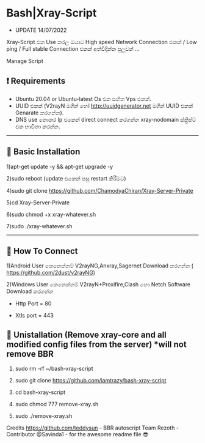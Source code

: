 # Bash|Xray-Script

* UPDATE 14/07/2022

Xray-Script එක Use කරල ඔයාට High speed Network Connection එකක් / Low ping / Full stable Connection එකක් අත්විදින්න පුලුවන් ...

Manage Script

## :heavy_exclamation_mark: Requirements

* Ubuntu 20.04 or Ubuntu-latest Os එක සහිත Vps එකක්.
* UUID එකක් (V2rayN මගින් හෝ http://uuidgenerator.net මගින් UUID එකක් Genarate කරගන්න).
* DNS use නොකර Ip එකෙන් direct connect කරගන්න xray-nodomain ස්ක්‍රිප්ට් එක භාවිතා කරන්න.

------------------------------------------
## :book: Basic Installation

1)apt-get update -y && apt-get upgrade -y

2)sudo reboot (update එකෙන් පසු restart කිරීමට)

4)sudo git clone https://github.com/ChamodyaChiran/Xray-Server-Private

5)cd Xray-Server-Private

6)sudo chmod +x xray-whatever.sh

7)sudo ./xray-whatever.sh
  
------------------------------------------

## :book: How To Connect

1)Android User කෙනෙක්නම් V2rayNG,Anxray,Sagernet Download කරගන්න (
https://github.com/2dust/v2rayNG)

2)Windows User කෙනෙක්නම් V2rayN+Proxifire,Clash හො Netch Software Download කරගන්න

* Http Port =  80

* Xtls port = 443

## :book: Unistallation (Remove xray-core and all modified config files from the server) *will not remove BBR

1) sudo rm  -rf  ~/bash-xray-script

2) sudo git clone https://github.com/iamtrazy/bash-xray-script

3) cd bash-xray-script

4) sudo chmod 777 remove-xray.sh

5) sudo ./remove-xray.sh



Credits
    https://github.com/teddysun - BBR autoscript
    Team Rezoth - Contributor
    @Savinda1 - for the awesome readme file 😎

